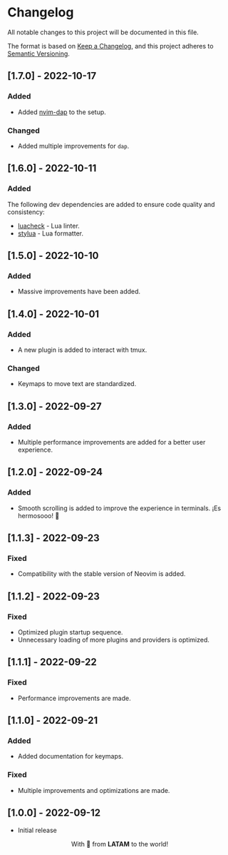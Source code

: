 # Changelog

All notable changes to this project will be documented in this file.

The format is based on [Keep a Changelog](https://keepachangelog.com/en/1.0.0/), and this project adheres to [Semantic Versioning](https://semver.org/spec/v2.0.0.html).

## [1.7.0] - 2022-10-17

### Added

- Added [nvim-dap](https://github.com/mfussenegger/nvim-dap) to the setup.

### Changed

- Added multiple improvements for `dap`.

## [1.6.0] - 2022-10-11

### Added

The following dev dependencies are added to ensure code quality and consistency:

- [luacheck](https://github.com/lunarmodules/luacheck) - Lua linter.
- [stylua](https://github.com/JohnnyMorganz/StyLua) - Lua formatter.

## [1.5.0] - 2022-10-10

### Added

- Massive improvements have been added.

## [1.4.0] - 2022-10-01

### Added

- A new plugin is added to interact with tmux.

### Changed

- Keymaps to move text are standardized.

## [1.3.0] - 2022-09-27

### Added

- Multiple performance improvements are added for a better user experience.

## [1.2.0] - 2022-09-24

### Added

- Smooth scrolling is added to improve the experience in terminals. ¡Es hermosooo! 💖

## [1.1.3] - 2022-09-23

### Fixed

- Compatibility with the stable version of Neovim is added.

## [1.1.2] - 2022-09-23

### Fixed

- Optimized plugin startup sequence.
- Unnecessary loading of more plugins and providers is optimized.

## [1.1.1] - 2022-09-22

### Fixed

- Performance improvements are made.

## [1.1.0] - 2022-09-21

### Added

- Added documentation for keymaps.

### Fixed

- Multiple improvements and optimizations are made.

## [1.0.0] - 2022-09-12

- Initial release

<p align="center">With 💖 from <strong>LATAM</strong> to the world!</p>

